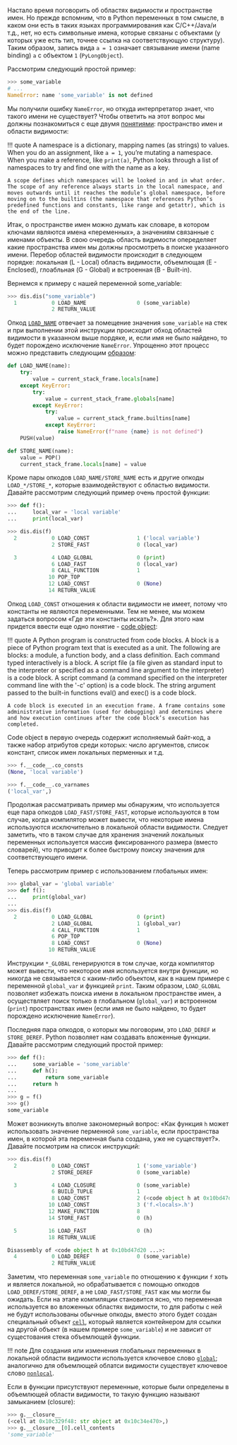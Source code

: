 Настало время поговорить об областях видимости и пространстве имен. Но прежде вспомним, что в Python переменных в том смысле, в каком они есть в таких языках программирования как C/C++/Java/и т.д., нет, но есть символьные имена, которые связаны с объектами (у которых уже есть тип, точнее ссылка на соответствующую структуру). Таким образом, запись вида `a = 1` означает связывание имени (name binding) `a` с объектом `1` (`PyLongObject`).

Рассмотрим следующий простой пример:

```python
>>> some_variable
# ...
NameError: name 'some_variable' is not defined
```

Мы получили ошибку `NameError`, но откуда интерпретатор знает, что такого имени не существует? Чтобы ответить на этот вопрос мы должны познакомиться с еще двумя [понятиями](https://softwareengineering.stackexchange.com/questions/273302/what-is-the-relationship-between-scope-and-namespaces-in-python): пространство имен и области видимости:

!!! quote
    A namespace is a dictionary, mapping names (as strings) to values. When you do an assignment, like `a = 1`, you’re mutating a namespace. When you make a reference, like `print(a)`, Python looks through a list of namespaces to try and find one with the name as a key.

    A scope defines which namespaces will be looked in and in what order. The scope of any reference always starts in the local namespace, and moves outwards until it reaches the module’s global namespace, before moving on to the builtins (the namespace that references Python’s predefined functions and constants, like range and getattr), which is the end of the line.

Итак, о пространстве имен можно думать как словаре, в котором ключами являются имена «переменных», а значениям связанные с именами объекты. В свою очередь область видимости опеределяет какие пространства имен мы должны просмотреть в поиске указанного имени. Перебор областей видимости происходит в следующем порядке: локальная (L - Local) область видимости, объемлющая (E - Enclosed), глоабльная (G - Global) и встроенная (B - Built-in).

Вернемся к примеру с нашей переменной some_variable:

```python
>>> dis.dis("some_variable")
  1           0 LOAD_NAME                0 (some_variable)
              2 RETURN_VALUE
```

Опкод [`LOAD_NAME`](https://github.com/python/cpython/blob/master/Python/ceval.c) отвечает за помещение значения `some_variable` на стек и при выполнении этой инструкции происходит обход областей видимости в указанном выше пордяке, и, если имя не было найдено, то будет порождено исключение `NameError`. Упрощенно этот процесс можно представить следующим [образом](https://tech.blog.aknin.name/2010/06/05/pythons-innards-naming/):

```python
def LOAD_NAME(name):
    try:
        value = current_stack_frame.locals[name]
    except KeyError:
        try:
            value = current_stack_frame.globals[name]
        except KeyError:
            try:
                value = current_stack_frame.builtins[name]
            except KeyError:
                raise NameError(f"name {name} is not defined")
    PUSH(value)

def STORE_NAME(name):
    value = POP()
    current_stack_frame.locals[name] = value
```

Кроме пары опкодов `LOAD_NAME/STORE_NAME` есть и другие опкоды `LOAD_*/STORE_*`, которые взаимодействуют с областью видимости. Давайте рассмотрим следующий пример очень простой функции:

```python
>>> def f():
...     local_var = 'local variable'
...     print(local_var)

>>> dis.dis(f)
  2           0 LOAD_CONST               1 ('local variable')
              2 STORE_FAST               0 (local_var)

  3           4 LOAD_GLOBAL              0 (print)
              6 LOAD_FAST                0 (local_var)
              8 CALL_FUNCTION            1
             10 POP_TOP
             12 LOAD_CONST               0 (None)
             14 RETURN_VALUE
```

Опкод `LOAD_CONST` отношения к области видимости не имеет, потому что константы не являются переменными. Тем не менее, мы можем задаться вопросом «Где эти константы искать?». Для этого нам придется ввести еще одно понятие - [code object](https://docs.python.org/3/reference/executionmodel.html):

!!! quote
    A Python program is constructed from code blocks. A block is a piece of Python program text that is executed as a unit. The following are blocks: a module, a function body, and a class definition. Each command typed interactively is a block. A script file (a file given as standard input to the interpreter or specified as a command line argument to the interpreter) is a code block. A script command (a command specified on the interpreter command line with the '-c' option) is a code block. The string argument passed to the built-in functions eval() and exec() is a code block.

    A code block is executed in an execution frame. A frame contains some administrative information (used for debugging) and determines where and how execution continues after the code block’s execution has completed.

Code object в первую очередь содержит исполняемый байт-код, а также набор атрибутов среди которых: число аргументов, список констант, список имен локальных перменных и т.д.

```python
>>> f.__code__.co_consts
(None, 'local variable')

>>> f.__code__.co_varnames
('local_var',)
```

Продолжая рассматривать пример мы обнаружим, что используется еще пара опкодов `LOAD_FAST/STORE_FAST`, которые используются в том случае, когда компилятор может вывести, что некоторые имена используются исключительно в локальной области видимости. Следует заметить, что в таком случае для хранения значений локальных переменных используется массив фиксированного размера (вместо словарей), что приводит к более быстрому поиску значения для соответствующего имени.

Теперь рассмотрим пример с использованием глобальных имен:

```python
>>> global_var = 'global variable'
>>> def f():
...     print(global_var)
... 
>>> dis.dis(f)
  2           0 LOAD_GLOBAL              0 (print)
              2 LOAD_GLOBAL              1 (global_var)
              4 CALL_FUNCTION            1
              6 POP_TOP
              8 LOAD_CONST               0 (None)
             10 RETURN_VALUE
```

Инструкции `*_GLOBAL` генерируются в том случае, когда компилятор может вывести, что некоторое имя используется внутри функции, но никогда не связывается с каким-либо объектом, как в нашем примере с переменной `global_var` и функцией `print`. Таким образом, `LOAD_GLOBAL` позволяет избежать поиска имени в локальном пространстве имен, а осуществляет поиск только в глобальном (`global_var`) и встроенном (`print`) пространствах имен (если имя не было найдено, то будет порождено исключение `NameError`).

Последняя пара опкодов, о которых мы поговорим, это `LOAD_DEREF` и `STORE_DEREF`. Python позволяет нам создавать вложенные функции. Давайте рассмотрим следующий простой пример:

```python
>>> def f():
...     some_variable = 'some_variable'
...     def h():
...         return some_variable
...     return h
...
>>> g = f()
>>> g()
some_variable
```

Может возникнуть вполне закономерный вопрос: «Как функция `h` может использовать значение перменной `some_variable`, если пространства имен, в которой эта переменная была создана, уже не существует?». Давайте посмотрим на список инструкций:

```python
>>> dis.dis(f)
  2           0 LOAD_CONST               1 ('some_variable')
              2 STORE_DEREF              0 (some_variable)

  3           4 LOAD_CLOSURE             0 (some_variable)
              6 BUILD_TUPLE              1
              8 LOAD_CONST               2 (<code object h at 0x10bd47d20 ...>)
             10 LOAD_CONST               3 ('f.<locals>.h')
             12 MAKE_FUNCTION            8
             14 STORE_FAST               0 (h)

  5          16 LOAD_FAST                0 (h)
             18 RETURN_VALUE

Disassembly of <code object h at 0x10bd47d20 ...>:
  4           0 LOAD_DEREF               0 (some_variable)
              2 RETURN_VALUE
```

Заметим, что переменная `some_variable` по отношению к функции `f` хоть и является локальной, но обрабатывается с помощью опкодов `LOAD_DEREF/STORE_DEREF`, а не `LOAD_FAST/STORE_FAST` как мы могли бы ожидать. Если на этапе компиляции становится ясно, что переменная используется во вложенных областях видимости, то для работы с ней не будут использованы обычные опкоды, вместо этого будет создан специальный объект [`cell`](https://docs.python.org/3/c-api/cell.html#cell-objects), который является контейнером для ссылки на другой объект (в нашем примере `some_variable`) и не зависит от сущестования стека объемлющей функции.

!!! note
    Для создания или изменения глобальных переменных в локальной области видимости используется ключевое слово [`global`](https://docs.python.org/3/reference/simple_stmts.html#global); аналогично для объемлющей облатси видимости существует ключевое слово [`nonlocal`](https://www.python.org/dev/peps/pep-3104/).

Если в функции присутствуют переменные, которые были определены в объемлющей области видимости, то такую функцию называют замыканием (closure):

```python
>>> g.__closure__
(<cell at 0x10c329f48: str object at 0x10c34e470>,)
>>> g.__closure__[0].cell_contents
'some_variable'
```
